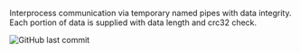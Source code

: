 Interprocess communication via temporary named pipes with data integrity.
Each portion of data is supplied with data length and crc32 check.

![GitHub last commit](https://img.shields.io/github/last-commit/dizzy-ghost/bagpipes?style=for-the-badge)
